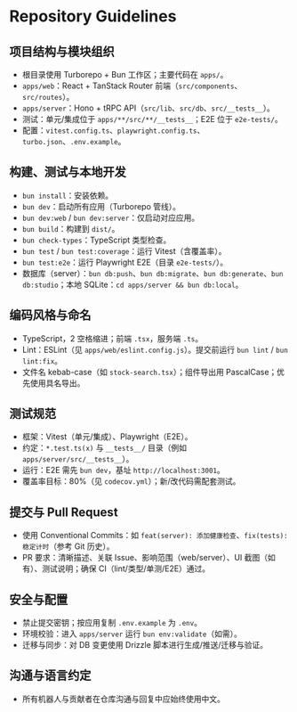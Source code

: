 # Repository Guidelines

## 项目结构与模块组织
- 根目录使用 Turborepo + Bun 工作区；主要代码在 `apps/`。
- `apps/web`：React + TanStack Router 前端（`src/components`、`src/routes`）。
- `apps/server`：Hono + tRPC API（`src/lib`、`src/db`、`src/__tests__`）。
- 测试：单元/集成位于 `apps/**/src/**/__tests__`；E2E 位于 `e2e-tests/`。
- 配置：`vitest.config.ts`、`playwright.config.ts`、`turbo.json`、`.env.example`。

## 构建、测试与本地开发
- `bun install`：安装依赖。
- `bun dev`：启动所有应用（Turborepo 管线）。
- `bun dev:web` / `bun dev:server`：仅启动对应应用。
- `bun build`：构建到 `dist/`。
- `bun check-types`：TypeScript 类型检查。
- `bun test` / `bun test:coverage`：运行 Vitest（含覆盖率）。
- `bun test:e2e`：运行 Playwright E2E（目录 `e2e-tests/`）。
- 数据库（server）：`bun db:push`、`bun db:migrate`、`bun db:generate`、`bun db:studio`；本地 SQLite：`cd apps/server && bun db:local`。

## 编码风格与命名
- TypeScript，2 空格缩进；前端 `.tsx`，服务端 `.ts`。
- Lint：ESLint（见 `apps/web/eslint.config.js`）。提交前运行 `bun lint` / `bun lint:fix`。
- 文件名 kebab-case（如 `stock-search.tsx`）；组件导出用 PascalCase；优先使用具名导出。

## 测试规范
- 框架：Vitest（单元/集成）、Playwright（E2E）。
- 约定：`*.test.ts(x)` 与 `__tests__/` 目录（例如 `apps/server/src/__tests__`）。
- 运行：E2E 需先 `bun dev`，基址 `http://localhost:3001`。
- 覆盖率目标：80%（见 `codecov.yml`）；新/改代码需配套测试。

## 提交与 Pull Request
- 使用 Conventional Commits：如 `feat(server): 添加健康检查`、`fix(tests): 稳定计时`（参考 Git 历史）。
- PR 要求：清晰描述、关联 Issue、影响范围（web/server）、UI 截图（如有）、测试说明；确保 CI（lint/类型/单测/E2E）通过。

## 安全与配置
- 禁止提交密钥；按应用复制 `.env.example` 为 `.env`。
- 环境校验：进入 `apps/server` 运行 `bun env:validate`（如需）。
- 迁移与同步：对 DB 变更使用 Drizzle 脚本进行生成/推送/迁移与验证。

## 沟通与语言约定
- 所有机器人与贡献者在仓库沟通与回复中应始终使用中文。
